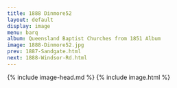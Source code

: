 ```yaml
---
title: 1888 Dinmore52
layout: default
display: image
menu: barq
album: Queensland Baptist Churches from 1851 Album
image: 1888-Dinmore52.jpg
prev: 1887-Sandgate.html
next: 1888-Windsor-Rd.html
---
```

{% include image-head.md %}
{% include image.html %}